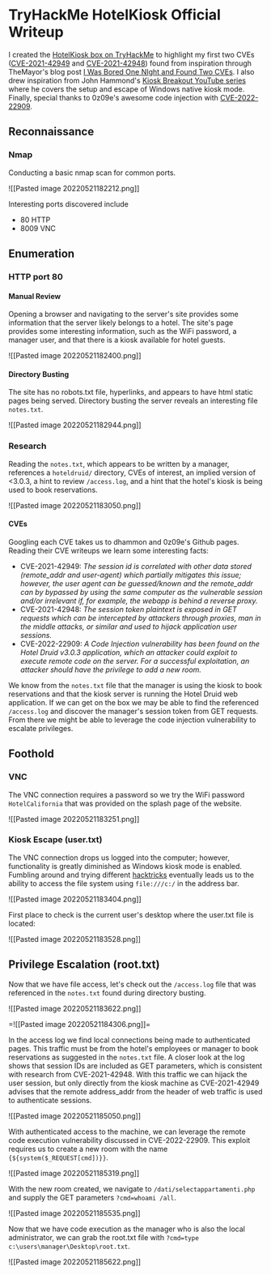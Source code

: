 # TryHackMe HotelKiosk Official Writeup
I created the [HotelKiosk box on TryHackMe]() to highlight my first two CVEs ([CVE-2021-42949](https://github.com/dhammon/HotelDruid-CVE-2021-42949) and [CVE-2021-42948](https://github.com/dhammon/HotelDruid-CVE-2021-42948)) found from inspiration through TheMayor's blog post [I Was Bored One NIght and Found Two CVEs](https://medium.themayor.tech/how-i-was-bored-one-night-and-found-two-cves-4233c3719194).  I also drew inspiration from John Hammond's [Kiosk Breakout YouTube series](https://youtube.com/playlist?list=PL1H1sBF1VAKUFRYvl-OO0Odzpp-9piVZO) where he covers the setup and escape of Windows native kiosk mode.  Finally, special thanks to 0z09e's awesome code injection with [CVE-2022-22909](https://github.com/0z09e/CVE-2022-22909).

## Reconnaissance
### Nmap
Conducting a basic nmap scan for common ports.

![[Pasted image 20220521182212.png]]

Interesting ports discovered include
- 80 HTTP
- 8009 VNC

## Enumeration
### HTTP port 80
#### Manual Review
Opening a browser and navigating to the server's site provides some information that the server likely belongs to a hotel.  The site's page provides some interesting information, such as the WiFi password, a manager user, and that there is a kiosk available for hotel guests.

![[Pasted image 20220521182400.png]]

#### Directory Busting 
The site has no robots.txt file, hyperlinks, and appears to have html static pages being served.  Directory busting the server reveals an interesting file ```notes.txt```.

![[Pasted image 20220521182944.png]]

### Research
Reading the `notes.txt`, which appears to be written by a manager, references a `hoteldruid/` directory, CVEs of interest, an implied version of <3.0.3, a hint to review `/access.log`, and a hint that the hotel's kiosk is being used to book reservations.

![[Pasted image 20220521183050.png]]

#### CVEs
Googling each CVE takes us to dhammon and 0z09e's Github pages.  Reading their CVE writeups we learn some interesting facts:
- CVE-2021-42949: *The session id is correlated with other data stored (remote_addr and user-agent) which partially mitigates this issue; however, the user agent can be guessed/known and the remote_addr can by bypassed by using the same computer as the vulnerable session and/or irrelevant if, for example, the webapp is behind a reverse proxy.*
- CVE-2021-42948: *The session token plaintext is exposed in GET requests which can be intercepted by attackers through proxies, man in the middle attacks, or similar and used to hijack application user sessions.*
- CVE-2022-22909: *A Code Injection vulnerability has been found on the Hotel Druid v3.0.3 application, which an attacker could exploit to execute remote code on the server. For a successful exploitation, an attacker should have the privilege to add a new room.*

We know from the `notes.txt` file that the manager is using the kiosk to book reservations and that the kiosk server is running the Hotel Druid web application.  If we can get on the box we may be able to find the referenced `/access.log` and discover the manager's session token from GET requests.  From there we might be able to leverage the code injection vulnerability to escalate privileges. 

## Foothold

### VNC
The VNC connection requires a password so we try the WiFi password `HotelCalifornia` that was provided on the splash page of the website.

![[Pasted image 20220521183251.png]]

### Kiosk Escape (user.txt)
The VNC connection drops us logged into the computer; however, functionality is greatly diminished as Windows kiosk mode is enabled.  Fumbling around and trying different [hacktricks](https://book.hacktricks.xyz/hardware-physical-access/escaping-from-gui-applications#accessing-filesystem-from-the-browser) eventually leads us to the ability to access the file system using `file:///c:/` in the address bar.

![[Pasted image 20220521183404.png]]

First place to check is the current user's desktop where the user.txt file is located:

![[Pasted image 20220521183528.png]]

## Privilege Escalation (root.txt)
Now that we have file access, let's check out the `/access.log` file that was referenced in the `notes.txt` found during directory busting.

![[Pasted image 20220521183622.png]]

=![[Pasted image 20220521184306.png]]=

In the access log we find local connections being made to authenticated pages.  This traffic must be from the hotel's employees or manager to book reservations as suggested in the `notes.txt` file.  A closer look at the log shows that session IDs are included as GET parameters, which is consistent with research from CVE-2021-42948.  With this traffic we can hijack the user session, but only directly from the kiosk machine as CVE-2021-42949 advises that the remote address_addr from the header of web traffic is used to authenticate sessions.

![[Pasted image 20220521185050.png]]

With authenticated access to the machine, we can leverage the remote code execution vulnerability discussed in CVE-2022-22909.  This exploit requires us to create a new room with the name `{${system($_REQUEST[cmd])}}`. 

![[Pasted image 20220521185319.png]]

With the new room created, we navigate to `/dati/selectappartamenti.php` and supply the GET parameters `?cmd=whoami /all`. 

![[Pasted image 20220521185535.png]]

Now that we have code execution as the manager who is also the local administrator, we can grab the root.txt file with `?cmd=type c:\users\manager\Desktop\root.txt`.

![[Pasted image 20220521185622.png]]